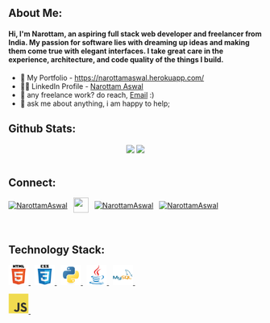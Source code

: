 <h2 align="left">About Me:</h2>

#### Hi, I'm Narottam, an aspiring full stack web developer and freelancer from India. My passion for software lies with dreaming up ideas and making them come true with elegant interfaces. I take great care in the experience, architecture, and code quality of the things I build.

- 🤠 My Portfolio - https://narottamaswal.herokuapp.com/
- 🙋‍♀️ LinkedIn Profile - <a href="https://www.linkedin.com/in/narottam-aswal/">Narottam Aswal</a>
- 💼 any freelance work? do reach, [Email](mailto:narottam98678@gmail.com) :)
- 💬 ask me about anything, i am happy to help;

<h2 align="left">Github Stats:</h2>
<div align="center">
<img align="center" src="https://github-readme-stats.vercel.app/api/top-langs?username=narottamaswal&show_icons=true&theme=vue-dark&hide_border=true"/>

<img align="center" src="https://github-readme-stats.vercel.app/api?username=narottamaswal&count_private=true&show_icons=true&theme=vue-dark&hide_border=true" height="205">
</div>


<br>
<h2 align="left">Connect:</h2>
<p align="left">
<a href="https://linkedin.com/in/narottam-aswal" target="blank"><img align="center" src="https://raw.githubusercontent.com/rahuldkjain/github-profile-readme-generator/master/src/images/icons/Social/linked-in-alt.svg" alt="NarottamAswal" height="30" width="40" /></a>&nbsp;&nbsp;
  <a href="https://www.hackerrank.com/narottam98678" target="blank"><img align="center" src="https://upload.wikimedia.org/wikipedia/commons/4/40/HackerRank_Icon-1000px.png" height="30" width="30" /></a>&nbsp;&nbsp;
  <a href="https://public.tableau.com/profile/narottam12" target="blank"><img align="center" src="https://upload.wikimedia.org/wikipedia/commons/1/19/LeetCode_logo_black.png" alt="NarottamAswal" height="30" width="40" /></a>&nbsp;&nbsp;
  <a href="https://twitter.com/AswalNarottam" target="blank"><img align="center" src="https://raw.githubusercontent.com/rahuldkjain/github-profile-readme-generator/master/src/images/icons/Social/twitter.svg" alt="NarottamAswal" height="30" width="40" /></a>
 
</p>





<br>
<h2 align="left">Technology Stack:</h2>

<p align="left"> 
  
  <a href="https://www.w3.org/html/" target="_blank"> <img src="https://raw.githubusercontent.com/devicons/devicon/master/icons/html5/html5-original-wordmark.svg" alt="html5" width="40" height="40"/> </a>&nbsp;
  <a href="https://www.w3schools.com/css/" target="_blank"> <img src="https://raw.githubusercontent.com/devicons/devicon/master/icons/css3/css3-original-wordmark.svg" alt="css3" width="40" height="40"/> </a> &nbsp;
  <a href="https://www.python.org" target="_blank"> <img src="https://raw.githubusercontent.com/devicons/devicon/master/icons/python/python-original.svg" alt="python" width="40" height="40"/> </a>&nbsp;
  <a href="https://www.java.com" target="_blank"> <img src="https://raw.githubusercontent.com/devicons/devicon/master/icons/java/java-original.svg" alt="java" width="40" height="40"/> </a> &nbsp;
  <a href="https://www.mysql.com/" target="_blank"> <img src="https://raw.githubusercontent.com/devicons/devicon/master/icons/mysql/mysql-original-wordmark.svg" alt="mysql" width="40" height="40"/> </a> &nbsp;
 
  <a href="https://developer.mozilla.org/en-US/docs/Web/JavaScript" target="_blank"> <img src="https://raw.githubusercontent.com/devicons/devicon/master/icons/javascript/javascript-original.svg" alt="javascript" width="40" height="40"/> </a> &nbsp;
 

&nbsp;

</p>
<br>
